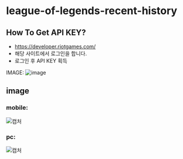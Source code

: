 # league-of-legends-recent-history

## How To Get API KEY? 

- https://developer.riotgames.com/
- 해당 사이트에서 로그인을 합니다.
- 로그인 후 API KEY 획득

IMAGE: 
![image](https://user-images.githubusercontent.com/84012697/207646865-f3a0f512-1a83-4912-beed-6d01c2f5d24d.png)

## image
### mobile: 
![캡처](https://user-images.githubusercontent.com/84012697/207647735-fe5b5b3a-f2c3-4b80-abd2-168327b42fba.PNG)
### pc: 
![캡처](https://user-images.githubusercontent.com/84012697/207647842-d78230a2-3ce8-4f95-abf8-40d2840cb58e.PNG)
